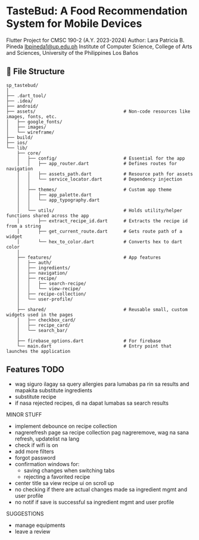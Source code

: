 # TasteBud: A Food Recommendation System for Mobile Devices

Flutter Project for CMSC 190-2 (A.Y. 2023-2024)
Author: Lara Patricia B. Pineda
        lbpineda1@up.edu.ph
        Institute of Computer Science,
        College of Arts and Sciences,
        University of the Philippines Los Baños

## 📌 File Structure
```
sp_tastebud/
│
├── .dart_tool/
├── .idea/
├── android/
├── assets/                                 # Non-code resources like images, fonts, etc.
│   ├── google_fonts/
│   ├── images/
│   └── wireframe/
├── build/
├── ios/
└── lib/
    ├── core/
    │   ├── config/                         # Essential for the app
    │   │   ├── app_router.dart             # Defines routes for navigation
    │   │   ├── assets_path.dart            # Resource path for assets
    │   │   └── service_locator.dart        # Dependency injection
    │   │
    │   ├── themes/                         # Custom app theme
    │   │   ├── app_palette.dart
    │   │   └── app_typography.dart
    │   │
    │   └── utils/                          # Holds utility/helper functions shared across the app
    │       ├── extract_recipe_id.dart      # Extracts the recipe id from a string
    │       ├── get_current_route.dart      # Gets route path of a widget
    │       └── hex_to_color.dart           # Converts hex to dart color
    │
    ├── features/                           # App features
    │   ├── auth/
    │   ├── ingredients/
    │   ├── navigation/
    │   ├── recipe/
    │   │   ├── search-recipe/
    │   │   └── view-recipe/
    │   ├── recipe-collection/
    │   └── user-profile/
    │
    ├── shared/                             # Reusable small, custom widgets used in the pages
    │   ├── checkbox_card/
    │   ├── recipe_card/
    │   └── search_bar/
    │
    ├── firebase_options.dart               # For firebase
    └── main.dart                           # Entry point that launches the application
```

## Features TODO

-   wag siguro ilagay sa query allergies para lumabas pa rin sa results and mapakita substitute ingredients
-   substitute recipe
-   if nasa rejected recipes, di na dapat lumabas sa search results

MINOR STUFF
-   implement debounce on recipe collection
-   nagrerefresh page sa recipe collection pag nagreremove, wag na sana refresh, updatelist na lang
-   check if wifi is on
-   add more filters
-   forgot password
-   confirmation windows for:
    - saving changes when switching tabs
    - rejecting a favorited recipe
-   center title sa view recipe ui on scroll up
-   no checking if there are actual changes made sa ingredient mgmt and user profile
-   no notif if save is successful sa ingredient mgmt and user profile

SUGGESTIONS
-   manage equipments
-   leave a review
